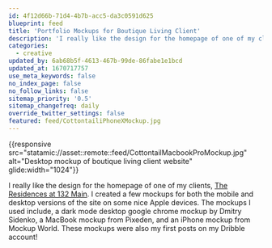 ```yaml
---
id: 4f12d66b-71d4-4b7b-acc5-da3c0591d625
blueprint: feed
title: 'Portfolio Mockups for Boutique Living Client'
description: 'I really like the design for the homepage of one of my clients, The Residences at 132 Main.'
categories:
  - creative
updated_by: 6ab68b5f-4613-467b-99de-86fabe1e1bcd
updated_at: 1670717757
use_meta_keywords: false
no_index_page: false
no_follow_links: false
sitemap_priority: '0.5'
sitemap_changefreq: daily
override_twitter_settings: false
featured: feed/CottontailiPhoneXMockup.jpg
---
```

{{responsive src="statamic://asset::remote::feed/CottontailMacbookProMockup.jpg" alt="Desktop mockup of boutique living client website" glide:width="1024"}}

I really like the design for the homepage of one of my clients, [The Residences at 132 Main](https://132mainresidences.com). I created a few mockups for both the mobile and desktop versions of the site on some nice Apple devices. The mockups I used include, a dark mode desktop google chrome mockup by Dmitry Sidenko, a MacBook mockup from Pixeden, and an iPhone mockup from Mockup World. These mockups were also my first posts on my Dribble account!